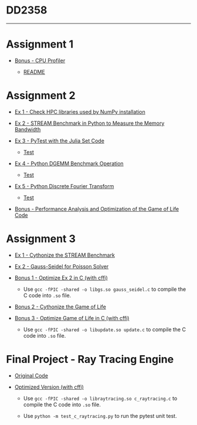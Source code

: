 # DD2358

---

# Assignment 1

- [Bonus - CPU Profiler](./Assignment%201/cpuProfiler.py)

	- [README](./Assignment%201/README.md)

# Assignment 2

- [Ex 1 - Check HPC libraries used by NumPy installation](./Assignment%202/Ex1.py)

- [Ex 2 - STREAM Benchmark in Python to Measure the Memory Bandwidth](./Assignment%202/Ex2.py)

- [Ex 3 - PyTest with the Julia Set Code](./Assignment%202/Ex3_JuliaSet.py)

	- [Test](./Assignment%202/test_Ex3_JuliaSet.py)

- [Ex 4 - Python DGEMM Benchmark Operation](./Assignment%202/Ex4.py)

	- [Test](./Assignment%202/test_Ex4.py)

- [Ex 5 - Python Discrete Fourier Transform](./Assignment%202/Ex5.py)

	- [Test](./Assignment%202/test_Ex5.py)

- [Bonus - Performance Analysis and Optimization of the Game of Life Code](./Assignment%202/Bonus_conway.py)

# Assignment 3

- [Ex 1 - Cythonize the STREAM Benchmark](./Assignment%203/Ex1)

- [Ex 2 - Gauss-Seidel for Poisson Solver](./Assignment%203/Ex2)

- [Bonus 1 - Optimize Ex 2 in C (with cffi)](./Assignment%203/Ex2/Bonus)

	- Use `gcc -fPIC -shared -o libgs.so gauss_seidel.c` to compile the C code into `.so` file.

- [Bonus 2 - Cythonize the Game of Life](./Assignment%203/BonusB2)

- [Bonus 3 - Optimize Game of Life in C (with cffi)](./Assignment%203/BonusB3)

	- Use `gcc -fPIC -shared -o libupdate.so update.c` to compile the C code into `.so` file.

# Final Project - Ray Tracing Engine

- [Original Code](./Final%20Project/Original%20Code)

- [Optimized Version (with cffi)](./Final%20Project/Optimized)

	- Use `gcc -fPIC -shared -o libraytracing.so c_raytracing.c` to compile the C code into `.so` file.

	- Use `python -m test_c_raytracing.py` to run the pytest unit test.
